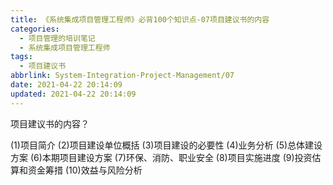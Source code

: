 ```yaml
---
title: 《系统集成项目管理工程师》必背100个知识点-07项目建议书的内容
categories:
  - 项目管理的培训笔记
  - 系统集成项目管理工程师
tags:
  - 项目建议书
abbrlink: System-Integration-Project-Management/07
date: 2021-04-22 20:14:09
updated: 2021-04-22 20:14:09
---
```


项目建议书的内容？

(1)项目简介
(2)项目建设单位概括
(3)项目建设的必要性
(4)业务分析
(5)总体建设方案
(6)本期项目建设方案
(7)环保、消防、职业安全
(8)项目实施进度
(9)投资估算和资金筹措
(10)效益与风险分析
